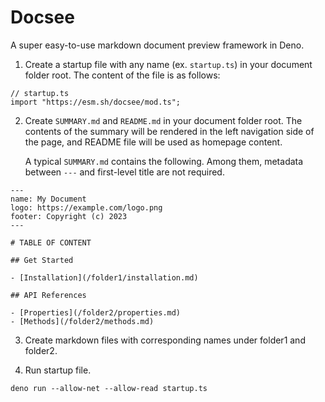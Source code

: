 # Docsee

A super easy-to-use markdown document preview framework in Deno.

1. Create a startup file with any name (ex. `startup.ts`) in your document
   folder root. The content of the file is as follows:

```
// startup.ts
import "https://esm.sh/docsee/mod.ts";
```

2. Create `SUMMARY.md` and `README.md` in your document folder root. The
   contents of the summary will be rendered in the left navigation side of the
   page, and README file will be used as homepage content.

   A typical `SUMMARY.md` contains the following. Among them, metadata between
   `---` and first-level title are not required.

```
---
name: My Document
logo: https://example.com/logo.png
footer: Copyright (c) 2023
---

# TABLE OF CONTENT

## Get Started

- [Installation](/folder1/installation.md)

## API References

- [Properties](/folder2/properties.md)
- [Methods](/folder2/methods.md)
```

3. Create markdown files with corresponding names under folder1 and folder2.

4. Run startup file.

```
deno run --allow-net --allow-read startup.ts
```
